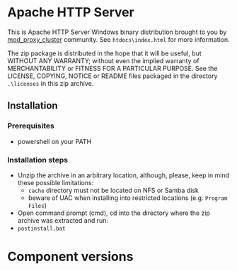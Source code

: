 # Apache HTTP Server
This is Apache HTTP Server Windows binary distribution brought to you by [mod_proxy_cluster](http://modcluster.io) community. See ```htdocs\index.html``` for more information.

The zip package is distributed in the hope that it will be useful, but WITHOUT ANY WARRANTY; without even the implied warranty of MERCHANTABILITY or FITNESS FOR A PARTICULAR PURPOSE.
See the LICENSE, COPYING, NOTICE or README files packaged in the directory ```.\licenses``` in this zip archive.

## Installation
### Prerequisites

 * powershell on your PATH

### Installation steps

 * Unzip the archive in an arbitrary location, although, please, keep in mind these possible limitations:
   * ```cache``` directory must not be located on NFS or Samba disk
   * beware of UAC when installing into restricted locations (e.g. ```Program Files```)
 * Open command prompt (cmd), cd into the directory where the zip archive was extracted and run:
 * ```postinstall.bat```

# Component versions
